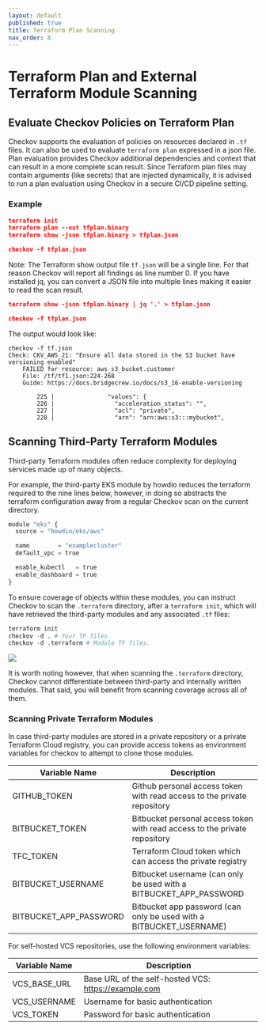 ```yaml
---
layout: default
published: true
title: Terraform Plan Scanning
nav_order: 8
---
```


# Terraform Plan and External Terraform Module Scanning

## Evaluate Checkov Policies on Terraform Plan
Checkov supports the evaluation of policies on resources declared in `.tf` files. It can also be used to evaluate `terraform plan` expressed in a json file. Plan evaluation provides Checkov additional dependencies and context that can result in a more complete scan result. Since Terraform plan files may contain arguments (like secrets) that are injected dynamically, it is advised to run a plan evaluation using Checkov in a secure CI/CD pipeline setting.

### Example

```json
terraform init
terraform plan --out tfplan.binary
terraform show -json tfplan.binary > tfplan.json

checkov -f tfplan.json
```

Note: The Terraform show output file `tf.json` will be a single line. For that reason Checkov will report all findings as line number 0.
If you have installed jq, you can convert a JSON file into multiple lines making it easier to read the scan result.

```json
terraform show -json tfplan.binary | jq '.' > tfplan.json

checkov -f tfplan.json
```

The output would look like:
```
checkov -f tf.json
Check: CKV_AWS_21: "Ensure all data stored in the S3 bucket have versioning enabled"
	FAILED for resource: aws_s3_bucket.customer
	File: /tf/tf1.json:224-268
	Guide: https://docs.bridgecrew.io/docs/s3_16-enable-versioning

		225 |               "values": {
		226 |                 "acceleration_status": "",
		227 |                 "acl": "private",
		228 |                 "arn": "arn:aws:s3:::mybucket",
```

## Scanning Third-Party Terraform Modules
Third-party Terraform modules often reduce complexity for deploying services made up of many objects.

For example, the third-party EKS module by howdio reduces the terraform required to the nine lines below, however, in doing so abstracts the terraform configuration away from a regular Checkov scan on the current directory.

```python
module "eks" {
  source = "howdio/eks/aws"

  name        = "examplecluster"
  default_vpc = true

  enable_kubectl   = true
  enable_dashboard = true
}
```

To ensure coverage of objects within these modules, you can instruct Checkov to scan the `.terraform` directory, after a `terraform init`, which will have retrieved the third-party modules and any associated `.tf` files:

```python
terraform init
checkov -d . # Your TF files.
checkov -d .terraform # Module TF files.
```

![](terraform-module-scanning)

It is worth noting however, that when scanning the `.terraform` directory, Checkov cannot differentiate between third-party and internally written modules. That said, you will benefit from scanning coverage across all of them.

### Scanning Private Terraform Modules

In case third-party modules are stored in a private repository or a private Terraform Cloud registry, you can provide access tokens as environment variables for checkov to attempt to clone those modules. 

| Variable Name          | Description                                                                |
|------------------------|----------------------------------------------------------------------------|
| GITHUB_TOKEN           | Github personal access token with read access to the private repository    |
| BITBUCKET_TOKEN        | Bitbucket personal access token with read access to the private repository |
| TFC_TOKEN              | Terraform Cloud token which can access the private registry                |
| BITBUCKET_USERNAME     | Bitbucket username (can only be used with a BITBUCKET_APP_PASSWORD         |
| BITBUCKET_APP_PASSWORD | Bitbucket app password (can only be used with a BITBUCKET_USERNAME)        |

For self-hosted VCS repositories, use the following environment variables:

| Variable Name | Description                                          |
|---------------|------------------------------------------------------|
| VCS_BASE_URL  | Base URL of the self-hosted VCS: https://example.com |
| VCS_USERNAME  | Username for basic authentication                    |
| VCS_TOKEN     | Password for basic authentication                    |
